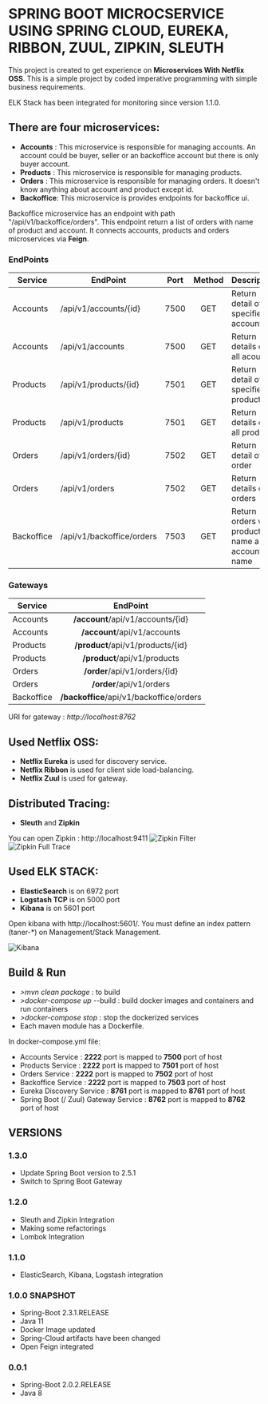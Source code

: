 # SPRING BOOT MICROCSERVICE USING SPRING CLOUD, EUREKA, RIBBON, ZUUL, ZIPKIN, SLEUTH

This project is created to get experience on **Microservices With Netflix OSS**. This is a simple project by coded imperative programming with simple business requirements.

ELK Stack has been integrated for monitoring since version 1.1.0.

## There are four microservices:

- **Accounts** : This microservice is responsible for managing accounts. An account could be buyer, seller or an backoffice account but there is only buyer account.
- **Products** : This microservice is responsible for managing products.
- **Orders** : This microservice is responsible for managing orders. It doesn't know anything about account and product except id.
- **Backoffice**: This microservice is provides endpoints for backoffice ui.

Backoffice microservice has an endpoint with path "/api/v1/backoffice/orders". This endpoint return a list of orders with name of product and account. It connects accounts, products and orders 
microservices via **Feign**.

### EndPoints ###

| Service       | EndPoint                     | Port    | Method | Description                                      |
| ------------- | -----------------------------| :-----: | :-----:| ------------------------------------------------ |
| Accounts      | /api/v1/accounts/{id}        | 7500    | GET    | Return detail of specified account               |
| Accounts      | /api/v1/accounts             | 7500    | GET    | Return details of all acounts                    |
| Products      | /api/v1/products/{id}        | 7501    | GET    | Return detail of specified product               |
| Products      | /api/v1/products             | 7501    | GET    | Return details of all products                   |
| Orders        | /api/v1/orders/{id}          | 7502    | GET    | Return detail of order                           |
| Orders        | /api/v1/orders               | 7502    | GET    | Return details of orders                         |
| Backoffice    | /api/v1/backoffice/orders    | 7503    | GET    | Return orders with product name and account name |

### Gateways ###

| Service       | EndPoint                                  |
| ------------- | :---------------------------------------: |
| Accounts      | **/account**/api/v1/accounts/{id}         | 
| Accounts      | **/account**/api/v1/accounts              |
| Products      | **/product**/api/v1/products/{id}         |
| Products      | **/product**/api/v1/products              |
| Orders        | **/order**/api/v1/orders/{id}             |
| Orders        | **/order**/api/v1/orders                  |
| Backoffice    | **/backoffice**/api/v1/backoffice/orders  |

URI for gateway : *http://localhost:8762*

## Used Netflix OSS:

- **Netflix Eureka** is used for discovery service.
- **Netflix Ribbon** is used for client side load-balancing.
- **Netflix Zuul** is used for gateway.

## Distributed Tracing:

- **Sleuth** and **Zipkin**

You can open Zipkin : http://localhost:9411
![Zipkin Filter](https://github.com/tanerdiler/spring-boot-microservice-eureka-zuul-docker/blob/master/assets/zipkin-1_0.png)
![Zipkin Full Trace](https://github.com/tanerdiler/spring-boot-microservice-eureka-zuul-docker/blob/master/assets/zipkin-1_1.png)

## Used ELK STACK:

- **ElasticSearch** is on 6972 port
- **Logstash TCP** is on 5000 port
- **Kibana** is on 5601 port

Open kibana with http://localhost:5601/. You must define an index pattern (taner-*) on Management/Stack Management.

![Kibana](https://github.com/tanerdiler/spring-boot-microservice-eureka-zuul-docker/blob/master/assets/kibana-1.png)

## Build & Run

- *>mvn clean package* : to build
- *>docker-compose up* --build : build docker images and containers and run containers
- *>docker-compose stop* : stop the dockerized services
- Each maven module has a Dockerfile.

In docker-compose.yml file:

- Accounts Service : **__2222__** port is mapped to **__7500__** port of host
- Products Service : **__2222__** port is mapped to **__7501__** port of host
- Orders Service : **__2222__** port is mapped to **__7502__** port of host
- Backoffice Service : **__2222__** port is mapped to **__7503__** port of host
- Eureka Discovery Service : **__8761__** port is mapped to **__8761__** port of host
- Spring Boot (/ Zuul) Gateway Service : **__8762__** port is mapped to **__8762__** port of host 

## VERSIONS

### 1.3.0
- Update Spring Boot version to 2.5.1
- Switch to Spring Boot Gateway

### 1.2.0
- Sleuth and Zipkin Integration
- Making some refactorings
- Lombok Integration

### 1.1.0

- ElasticSearch, Kibana, Logstash integration

### 1.0.0 SNAPSHOT

- Spring-Boot 2.3.1.RELEASE
- Java 11
- Docker Image updated
- Spring-Cloud artifacts have been changed
- Open Feign integrated

### 0.0.1

- Spring-Boot 2.0.2.RELEASE
- Java 8
